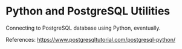 # Python and PostgreSQL Utilities

Connecting to PostgreSQL database using Python, eventually.

References: https://www.postgresqltutorial.com/postgresql-python/